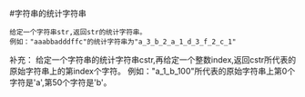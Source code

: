 #字符串的统计字符串

	给定一个字符串str,返回str的统计字符串。
	例如："aaabbadddffc"的统计字符串为"a_3_b_2_a_1_d_3_f_2_c_1"

补充：
	给定一个字符串的统计字符串cstr,再给定一个整数index,返回cstr所代表的原始字符串上的第index个字符。
	例如："a_1_b_100"所代表的原始字符串上第0个字符是'a',第50个字符是'b'。